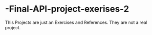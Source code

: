 # -Final-API-project-exerises-2

This Projects are just an Exercises and References. They are not a real project. 
